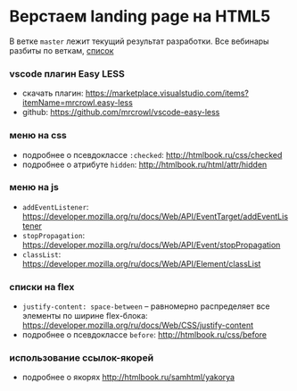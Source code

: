 # Верстаем landing page на HTML5

В ветке `master` лежит текущий результат разработки.
Все вебинары разбиты по веткам, [список](https://github.com/frendly/geekbrains-1/branches)

### vscode плагин Easy LESS
* скачать плагин: https://marketplace.visualstudio.com/items?itemName=mrcrowl.easy-less
* github: https://github.com/mrcrowl/vscode-easy-less

### меню на css
* подробнее о псевдоклассе `:checked`: http://htmlbook.ru/css/checked
* подробнее о атрибуте `hidden`: http://htmlbook.ru/html/attr/hidden

### меню на js
* `addEventListener`: https://developer.mozilla.org/ru/docs/Web/API/EventTarget/addEventListener
* `stopPropagation`: https://developer.mozilla.org/ru/docs/Web/API/Event/stopPropagation
* `classList`: https://developer.mozilla.org/ru/docs/Web/API/Element/classList

### списки на flex
* `justify-content: space-between` – равномерно распределяет все элементы по ширине flex-блока: https://developer.mozilla.org/ru/docs/Web/CSS/justify-content
* подробнее о псевдоклассе `before`: http://htmlbook.ru/css/before

### использование ссылок-якорей
* подробнее о якорях http://htmlbook.ru/samhtml/yakorya
